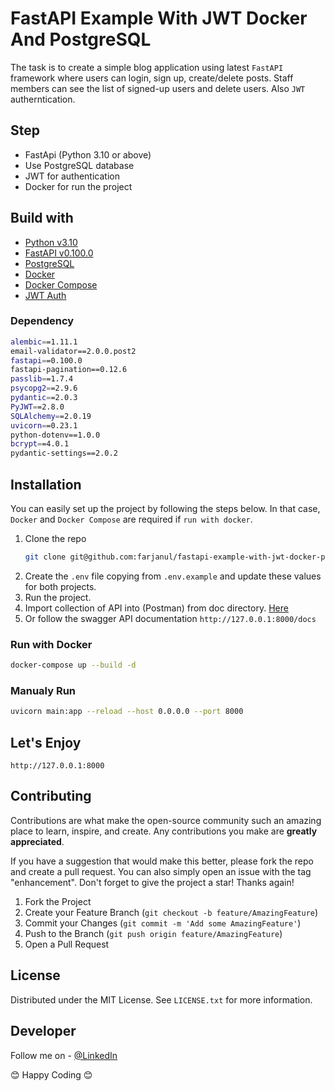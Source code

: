 # FastAPI Example With JWT Docker And PostgreSQL

The task is to create a simple blog application using latest `FastAPI` framework where users can login, sign up, create/delete posts. Staff members can see the list of signed-up users and delete users. Also `JWT` autherntication. 

## Step
- FastApi (Python 3.10 or above)
- Use PostgreSQL database
- JWT for authentication
- Docker for run the project

## Build with
* [Python v3.10](https://www.python.org/)
* [FastAPI v0.100.0](https://fastapi.tiangolo.com)
* [PostgreSQL](https://www.postgresql.org/)
* [Docker](https://www.docker.com/)
* [Docker Compose](https://docs.docker.com/compose/)
* [JWT Auth](https://jwt.io/)

### Dependency
```sh
alembic==1.11.1
email-validator==2.0.0.post2
fastapi==0.100.0
fastapi-pagination==0.12.6
passlib==1.7.4
psycopg2==2.9.6
pydantic==2.0.3
PyJWT==2.8.0
SQLAlchemy==2.0.19
uvicorn==0.23.1
python-dotenv==1.0.0
bcrypt==4.0.1
pydantic-settings==2.0.2
```

## Installation

You can easily set up the project by following the steps below. In that case, `Docker` and `Docker Compose` are required if `run with docker`.

1. Clone the repo
   ```sh
   git clone git@github.com:farjanul/fastapi-example-with-jwt-docker-postgresql.git
   ```   
2. Create the `.env` file copying from `.env.example` and update these values for both projects.
3. Run the project.
4. Import collection of API into (Postman) from doc directory. [Here](https://github.com/farjanul/fastapi-example-with-jwt-docker-postgresql/blob/master/doc/FastAPI%20Demo.postman_collection.json)
5. Or follow the swagger API documentation `http://127.0.0.1:8000/docs`

### Run with Docker
  ```sh
  docker-compose up --build -d
  ```

### Manualy Run
  ```sh
  uvicorn main:app --reload --host 0.0.0.0 --port 8000
  ```
## Let's Enjoy
```
http://127.0.0.1:8000
```

## Contributing

Contributions are what make the open-source community such an amazing place to learn, inspire, and create. Any contributions you make are **greatly appreciated**.

If you have a suggestion that would make this better, please fork the repo and create a pull request. You can also simply open an issue with the tag "enhancement".
Don't forget to give the project a star! Thanks again!

1. Fork the Project
2. Create your Feature Branch (`git checkout -b feature/AmazingFeature`)
3. Commit your Changes (`git commit -m 'Add some AmazingFeature'`)
4. Push to the Branch (`git push origin feature/AmazingFeature`)
5. Open a Pull Request

## License

Distributed under the MIT License. See `LICENSE.txt` for more information.

## Developer
Follow me on - [@LinkedIn](https://www.linkedin.com/in/farjanuln/)

😊 Happy Coding 😊
